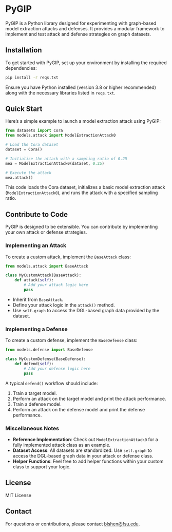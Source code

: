 # PyGIP

PyGIP is a Python library designed for experimenting with graph-based model extraction attacks and defenses. It provides a modular framework to implement and test attack and defense strategies on graph datasets.

## Installation

To get started with PyGIP, set up your environment by installing the required dependencies:

```bash
pip install -r reqs.txt
```

Ensure you have Python installed (version 3.8 or higher recommended) along with the necessary libraries listed in `reqs.txt`.

## Quick Start

Here’s a simple example to launch a model extraction attack using PyGIP:

```python
from datasets import Cora
from models.attack import ModelExtractionAttack0

# Load the Cora dataset
dataset = Cora()

# Initialize the attack with a sampling ratio of 0.25
mea = ModelExtractionAttack0(dataset, 0.25)

# Execute the attack
mea.attack()
```

This code loads the Cora dataset, initializes a basic model extraction attack (`ModelExtractionAttack0`), and runs the attack with a specified sampling ratio.

## Contribute to Code

PyGIP is designed to be extensible. You can contribute by implementing your own attack or defense strategies.

### Implementing an Attack

To create a custom attack, implement the `BaseAttack` class:

```python
from models.attack import BaseAttack

class MyCustomAttack(BaseAttack):
    def attack(self):
        # Add your attack logic here
        pass
```

- Inherit from `BaseAttack`.
- Define your attack logic in the `attack()` method.
- Use `self.graph` to access the DGL-based graph data provided by the dataset.

### Implementing a Defense

To create a custom defense, implement the `BaseDefense` class:

```python
from models.defense import BaseDefense

class MyCustomDefense(BaseDefense):
    def defend(self):
        # Add your defense logic here
        pass
```

A typical `defend()` workflow should include:
1. Train a target model.
2. Perform an attack on the target model and print the attack performance.
3. Train a defense model.
4. Perform an attack on the defense model and print the defense performance.

### Miscellaneous Notes

- **Reference Implementation**: Check out `ModelExtractionAttack0` for a fully implemented attack class as an example.
- **Dataset Access**: All datasets are standardized. Use `self.graph` to access the DGL-based graph data in your attack or defense class.
- **Helper Functions**: Feel free to add helper functions within your custom class to support your logic.

## License

MIT License

## Contact

For questions or contributions, please contact blshen@fsu.edu.
